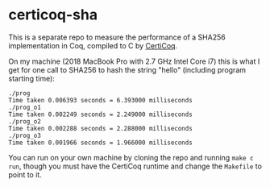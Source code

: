 # certicoq-sha

This is a separate repo to measure the performance of a SHA256 implementation in Coq, compiled to C by [CertiCoq](https://certicoq.org/).

On my machine (2018 MacBook Pro with 2.7 GHz Intel Core i7) this is what I get for one call to SHA256 to hash the string "hello" (including program starting time):

```
./prog
Time taken 0.006393 seconds = 6.393000 milliseconds
./prog_o1
Time taken 0.002249 seconds = 2.249000 milliseconds
./prog_o2
Time taken 0.002288 seconds = 2.288000 milliseconds
./prog_o3
Time taken 0.001966 seconds = 1.966000 milliseconds
```

You can run on your own machine by cloning the repo and running `make c run`, though you must have the CertiCoq runtime and change the `Makefile` to point to it.
